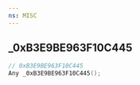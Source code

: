 ```yaml
---
ns: MISC
---
```

## _0xB3E9BE963F10C445

```c
// 0xB3E9BE963F10C445
Any _0xB3E9BE963F10C445();
```

